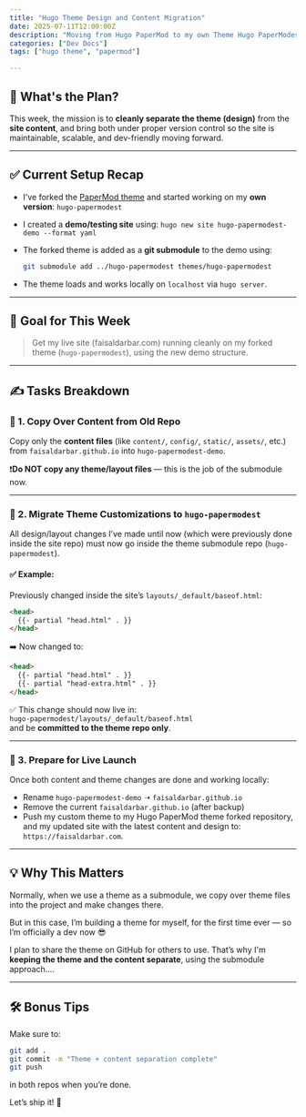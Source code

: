```yaml
---
title: "Hugo Theme Design and Content Migration"
date: 2025-07-11T12:00:00Z
description: "Moving from Hugo PaperMod to my own Theme Hugo PaperModest"
categories: ["Dev Docs"]
tags: ["hugo theme", "papermod"]

---
```



## 🧭 What's the Plan?

This week, the mission is to **cleanly separate the theme (design)** from the **site content**, and bring both under proper version control so the site is maintainable, scalable, and dev-friendly moving forward.

---

## ✅ Current Setup Recap

- I've forked the [PaperMod theme](https://github.com/adityatelange/hugo-PaperMod) and started working on my **own version**: `hugo-papermodest`
- I created a **demo/testing site** using: `hugo new site hugo-papermodest-demo --format yaml`
- The forked theme is added as a **git submodule** to the demo using:

  ```bash
  git submodule add ../hugo-papermodest themes/hugo-papermodest
  ```

- The theme loads and works locally on `localhost` via `hugo server`.

---

## 🎯 Goal for This Week

> Get my live site (faisaldarbar.com) running cleanly on my forked theme (`hugo-papermodest`), using the new demo structure.

---

## ✍️ Tasks Breakdown

### 🔁 1. Copy Over Content from Old Repo

Copy only the **content files** (like `content/`, `config/`, `static/`, `assets/`, etc.) from `faisaldarbar.github.io` into `hugo-papermodest-demo`.

❗️**Do NOT copy any theme/layout files** — this is the job of the submodule now.

---

### 🎨 2. Migrate Theme Customizations to `hugo-papermodest`

All design/layout changes I’ve made until now (which were previously done inside the site repo) must now go inside the theme submodule repo (`hugo-papermodest`).

#### ✅ Example:

Previously changed inside the site’s `layouts/_default/baseof.html`:

```html
<head>
  {{- partial "head.html" . }}
</head>
```

➡️ Now changed to:

```html
<head>
  {{- partial "head.html" . }}
  {{- partial "head-extra.html" . }}
</head>
```

✅ This change should now live in:  
`hugo-papermodest/layouts/_default/baseof.html`  
and be **committed to the theme repo only**.

---

### 🚀 3. Prepare for Live Launch

Once both content and theme changes are done and working locally:

- Rename `hugo-papermodest-demo` ➝ `faisaldarbar.github.io`
- Remove the current `faisaldarbar.github.io` (after backup)
- Push my custom theme to my Hugo PaperMod theme forked repository, and my updated site with the latest content and design to: `https://faisaldarbar.com`.

---

## 💡 Why This Matters

Normally, when we use a theme as a submodule, we copy over theme files into the project and make changes there.

But in this case, I’m building a theme for myself, for the first time ever — so I’m officially a dev now 😎

I plan to share the theme on GitHub for others to use. That’s why I'm **keeping the theme and the content separate**, using the submodule approach....

---

## 🛠️ Bonus Tips

Make sure to:

```bash
git add .
git commit -m "Theme + content separation complete"
git push
```

in both repos when you’re done.

Let’s ship it! 🚀
